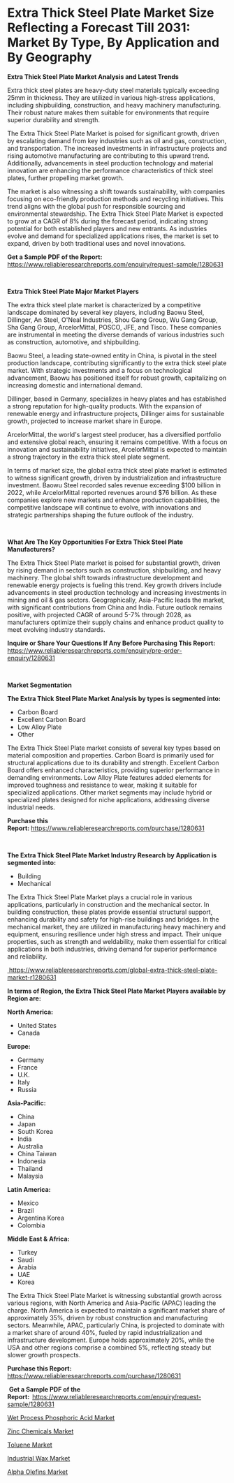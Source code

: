 <p><h1>Extra Thick Steel Plate Market Size Reflecting a Forecast Till 2031: Market By Type, By Application and By Geography</h1></p><p><strong>Extra Thick Steel Plate Market Analysis and Latest Trends</strong></p>
<p><p>Extra thick steel plates are heavy-duty steel materials typically exceeding 25mm in thickness. They are utilized in various high-stress applications, including shipbuilding, construction, and heavy machinery manufacturing. Their robust nature makes them suitable for environments that require superior durability and strength.</p><p>The Extra Thick Steel Plate Market is poised for significant growth, driven by escalating demand from key industries such as oil and gas, construction, and transportation. The increased investments in infrastructure projects and rising automotive manufacturing are contributing to this upward trend. Additionally, advancements in steel production technology and material innovation are enhancing the performance characteristics of thick steel plates, further propelling market growth.</p><p>The market is also witnessing a shift towards sustainability, with companies focusing on eco-friendly production methods and recycling initiatives. This trend aligns with the global push for responsible sourcing and environmental stewardship. The Extra Thick Steel Plate Market is expected to grow at a CAGR of 8% during the forecast period, indicating strong potential for both established players and new entrants. As industries evolve and demand for specialized applications rises, the market is set to expand, driven by both traditional uses and novel innovations.</p></p>
<p><strong>Get a Sample PDF of the Report:&nbsp;</strong> <a href="https://www.reliableresearchreports.com/enquiry/request-sample/1280631?utm_campaign=1581&utm_medium=2&utm_source=Github&utm_content=ia&utm_term=10122024&utm_id=extra-thick-steel-plate">https://www.reliableresearchreports.com/enquiry/request-sample/1280631</a></p>
<p>&nbsp;</p>
<p><strong>Extra Thick Steel Plate Major Market Players</strong></p>
<p><p>The extra thick steel plate market is characterized by a competitive landscape dominated by several key players, including Baowu Steel, Dillinger, An Steel, O'Neal Industries, Shou Gang Group, Wu Gang Group, Sha Gang Group, ArcelorMittal, POSCO, JFE, and Tisco. These companies are instrumental in meeting the diverse demands of various industries such as construction, automotive, and shipbuilding.</p><p>Baowu Steel, a leading state-owned entity in China, is pivotal in the steel production landscape, contributing significantly to the extra thick steel plate market. With strategic investments and a focus on technological advancement, Baowu has positioned itself for robust growth, capitalizing on increasing domestic and international demand.</p><p>Dillinger, based in Germany, specializes in heavy plates and has established a strong reputation for high-quality products. With the expansion of renewable energy and infrastructure projects, Dillinger aims for sustainable growth, projected to increase market share in Europe.</p><p>ArcelorMittal, the world's largest steel producer, has a diversified portfolio and extensive global reach, ensuring it remains competitive. With a focus on innovation and sustainability initiatives, ArcelorMittal is expected to maintain a strong trajectory in the extra thick steel plate segment.</p><p>In terms of market size, the global extra thick steel plate market is estimated to witness significant growth, driven by industrialization and infrastructure investment. Baowu Steel recorded sales revenue exceeding $100 billion in 2022, while ArcelorMittal reported revenues around $76 billion. As these companies explore new markets and enhance production capabilities, the competitive landscape will continue to evolve, with innovations and strategic partnerships shaping the future outlook of the industry.</p></p>
<p>&nbsp;</p>
<p><strong>What Are The Key Opportunities For Extra Thick Steel Plate Manufacturers?</strong></p>
<p><p>The Extra Thick Steel Plate market is poised for substantial growth, driven by rising demand in sectors such as construction, shipbuilding, and heavy machinery. The global shift towards infrastructure development and renewable energy projects is fueling this trend. Key growth drivers include advancements in steel production technology and increasing investments in mining and oil & gas sectors. Geographically, Asia-Pacific leads the market, with significant contributions from China and India. Future outlook remains positive, with projected CAGR of around 5-7% through 2028, as manufacturers optimize their supply chains and enhance product quality to meet evolving industry standards.</p></p>
<p><strong>Inquire or Share Your Questions If Any Before Purchasing This Report:</strong> <a href="https://www.reliableresearchreports.com/enquiry/pre-order-enquiry/1280631?utm_campaign=1581&utm_medium=2&utm_source=Github&utm_content=ia&utm_term=10122024&utm_id=extra-thick-steel-plate">https://www.reliableresearchreports.com/enquiry/pre-order-enquiry/1280631</a></p>
<p>&nbsp;</p>
<p><strong>Market Segmentation</strong></p>
<p><strong>The Extra Thick Steel Plate Market Analysis by types is segmented into:</strong></p>
<p><ul><li>Carbon Board</li><li>Excellent Carbon Board</li><li>Low Alloy Plate</li><li>Other</li></ul></p>
<p><p>The Extra Thick Steel Plate market consists of several key types based on material composition and properties. Carbon Board is primarily used for structural applications due to its durability and strength. Excellent Carbon Board offers enhanced characteristics, providing superior performance in demanding environments. Low Alloy Plate features added elements for improved toughness and resistance to wear, making it suitable for specialized applications. Other market segments may include hybrid or specialized plates designed for niche applications, addressing diverse industrial needs.</p></p>
<p><strong>Purchase this Report:&nbsp;</strong><a href="https://www.reliableresearchreports.com/purchase/1280631?utm_campaign=1581&utm_medium=2&utm_source=Github&utm_content=ia&utm_term=10122024&utm_id=extra-thick-steel-plate">https://www.reliableresearchreports.com/purchase/1280631</a></p>
<p>&nbsp;</p>
<p><strong>The Extra Thick Steel Plate Market Industry Research by Application is segmented into:</strong></p>
<p><ul><li>Building</li><li>Mechanical</li></ul></p>
<p><p>The Extra Thick Steel Plate Market plays a crucial role in various applications, particularly in construction and the mechanical sector. In building construction, these plates provide essential structural support, enhancing durability and safety for high-rise buildings and bridges. In the mechanical market, they are utilized in manufacturing heavy machinery and equipment, ensuring resilience under high stress and impact. Their unique properties, such as strength and weldability, make them essential for critical applications in both industries, driving demand for superior performance and reliability.</p></p>
<p><a href="https://www.reliableresearchreports.com/global-extra-thick-steel-plate-market-r1280631?utm_campaign=1581&utm_medium=2&utm_source=Github&utm_content=ia&utm_term=10122024&utm_id=extra-thick-steel-plate">&nbsp;https://www.reliableresearchreports.com/global-extra-thick-steel-plate-market-r1280631</a></p>
<p><strong>In terms of Region, the Extra Thick Steel Plate Market Players available by Region are:</strong></p>
<p>
    <p> <strong> North America: </strong>
        <ul>
            <li>United States</li>
            <li>Canada</li>
        </ul>
        </p> 
    <p> <strong> Europe: </strong>
        <ul>
            <li>Germany</li>
            <li>France</li>
            <li>U.K.</li>
            <li>Italy</li>
            <li>Russia</li>
        </ul>
        </p> 
    <p> <strong> Asia-Pacific: </strong>
        <ul>
            <li>China</li>
            <li>Japan</li>
            <li>South Korea</li>
            <li>India</li>
            <li>Australia</li>
            <li>China Taiwan</li>
            <li>Indonesia</li>
            <li>Thailand</li>
            <li>Malaysia</li>
        </ul>
        </p> 
    <p> <strong> Latin America: </strong>
        <ul>
            <li>Mexico</li>
            <li>Brazil</li>
            <li>Argentina Korea</li>
            <li>Colombia</li>
        </ul>
        </p> 
    <p> <strong> Middle East & Africa: </strong>
        <ul>
            <li>Turkey</li>
            <li>Saudi</li>
            <li>Arabia</li>
            <li>UAE</li>
            <li>Korea</li>
        </ul>
    </p>
    </p>
<p><p>The Extra Thick Steel Plate Market is witnessing substantial growth across various regions, with North America and Asia-Pacific (APAC) leading the charge. North America is expected to maintain a significant market share of approximately 35%, driven by robust construction and manufacturing sectors. Meanwhile, APAC, particularly China, is projected to dominate with a market share of around 40%, fueled by rapid industrialization and infrastructure development. Europe holds approximately 20%, while the USA and other regions comprise a combined 5%, reflecting steady but slower growth prospects.</p></p>
<p><strong>Purchase this Report: </strong><a href="https://www.reliableresearchreports.com/purchase/1280631?utm_campaign=1581&utm_medium=2&utm_source=Github&utm_content=ia&utm_term=10122024&utm_id=extra-thick-steel-plate">https://www.reliableresearchreports.com/purchase/1280631</a></p>
<p>&nbsp;<strong>Get a Sample PDF of the Report:&nbsp;&nbsp;</strong><a href="https://www.reliableresearchreports.com/enquiry/request-sample/1280631?utm_campaign=1581&utm_medium=2&utm_source=Github&utm_content=ia&utm_term=10122024&utm_id=extra-thick-steel-plate">https://www.reliableresearchreports.com/enquiry/request-sample/1280631</a></p>
<p><strong></strong></p>
<p><p><a href="https://www.linkedin.com/pulse/global-wet-process-phosphoric-acid-market-study-2024-2031-kfjke?utm_campaign=1581&utm_medium=2&utm_source=Github&utm_content=ia&utm_term=10122024&utm_id=extra-thick-steel-plate">Wet Process Phosphoric Acid Market</a></p><p><a href="https://www.linkedin.com/pulse/latest-zinc-chemicals-market-report-size-share-revenue-analysis-5zbyc?utm_campaign=1581&utm_medium=2&utm_source=Github&utm_content=ia&utm_term=10122024&utm_id=extra-thick-steel-plate">Zinc Chemicals Market</a></p><p><a href="https://www.linkedin.com/pulse/detailed-toluene-market-report-2024-2031-technology-functions-jhxue?utm_campaign=1581&utm_medium=2&utm_source=Github&utm_content=ia&utm_term=10122024&utm_id=extra-thick-steel-plate">Toluene Market</a></p><p><a href="https://www.linkedin.com/pulse/global-industrial-wax-market-comprehensive-analysis-size-e69ye?utm_campaign=1581&utm_medium=2&utm_source=Github&utm_content=ia&utm_term=10122024&utm_id=extra-thick-steel-plate">Industrial Wax Market</a></p><p><a href="https://www.linkedin.com/pulse/detailed-alpha-olefins-market-analysis-expected-cagr-53-lxioe?utm_campaign=1581&utm_medium=2&utm_source=Github&utm_content=ia&utm_term=10122024&utm_id=extra-thick-steel-plate">Alpha Olefins Market</a></p></p>